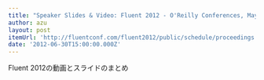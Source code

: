 ```yaml
---
title: "Speaker Slides & Video: Fluent 2012 - O'Reilly Conferences, May 29 - 31, 2012, San Francisco, CA"
author: azu
layout: post
itemUrl: 'http://fluentconf.com/fluent2012/public/schedule/proceedings'
date: '2012-06-30T15:00:00.000Z'
---
```

Fluent 2012の動画とスライドのまとめ
